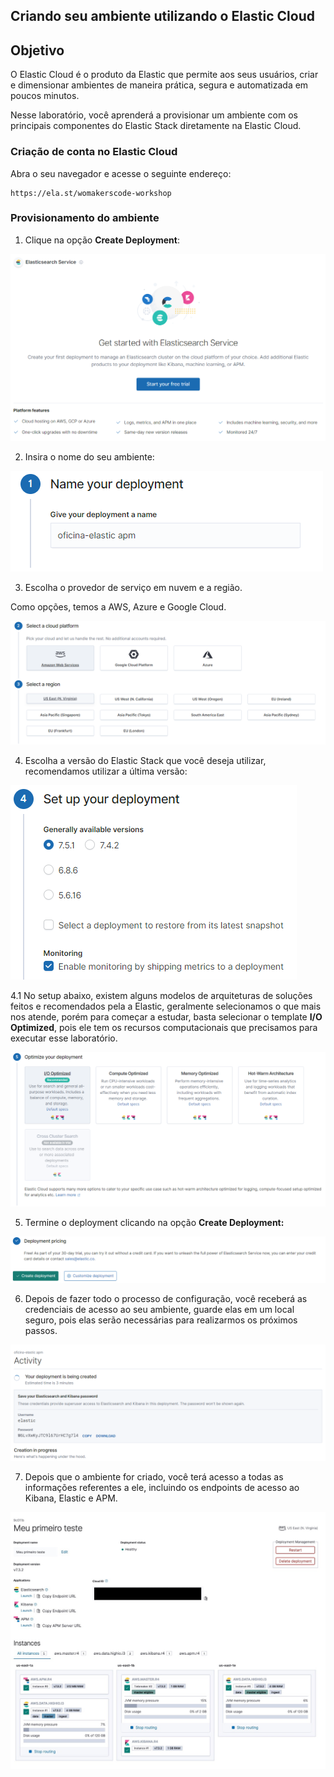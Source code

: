 ## Criando seu ambiente utilizando o Elastic Cloud ##

## Objetivo ##

O Elastic Cloud é o produto da Elastic que permite aos seus usuários, criar e dimensionar ambientes de maneira prática, segura e automatizada em poucos minutos.

Nesse laboratório, você aprenderá a provisionar um ambiente com os principais componentes do Elastic Stack diretamente na Elastic Cloud.

### Criação de conta no Elastic Cloud

Abra o seu navegador e acesse o seguinte endereço: 

```
https://ela.st/womakerscode-workshop
```

### Provisionamento do ambiente

1. Clique na opção **Create Deployment**:

![](/images/image-1.PNG)

2. Insira o nome do seu ambiente: 

![](/images/image-2.PNG)

3. Escolha o provedor de serviço em nuvem e a região. 

Como opções, temos a AWS, Azure e Google Cloud.

![](/images/image-3.PNG)

4. Escolha a versão do Elastic Stack que você deseja utilizar, recomendamos utilizar a última versão:

![](/images/image-4.PNG)

4.1 No setup abaixo, existem alguns modelos de arquiteturas de soluções feitos e recomendados pela a Elastic, geralmente selecionamos o que mais nos atende, porém para começar a estudar, basta selecionar o template **I/O Optimized**, pois ele tem os recursos computacionais que precisamos para executar esse laboratório.

![](/images/image-5.PNG)

5. Termine o deployment clicando na opção **Create Deployment:**

![](/images/image-6.PNG)

6. Depois de fazer todo o processo de configuração, você receberá as credenciais de acesso ao seu ambiente, guarde elas em um local seguro, pois elas serão necessárias para realizarmos os próximos passos.

![](/images/image-7.PNG)

7. Depois que o ambiente for criado, você terá acesso a todas as informações referentes a ele, incluindo os endpoints de acesso ao Kibana, Elastic e APM.

![](/images/image-8.png)

